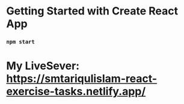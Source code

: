 # Getting Started with Create React App

### `npm start`


# My LiveSever: https://smtariqulislam-react-exercise-tasks.netlify.app/